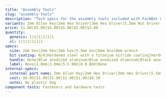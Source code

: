 ```yaml
---
title: "Assembly Tools"
slug: "assembly-tools"
description: "Tech specs for the assembly tools included with FarmBot Genesis. Visit [our shop](http://shop.farm.bot) to purchase parts."
variants: 2mm Allen Key|2mm Hex Driver|3mm Hex Driver|5.5mm Nut Driver|8mm Nut Driver|8mm Thin Wrench
price: $1.00|$5.00|$5.00|$5.00|$5.00|$3.00
quantity:
  genesis: 1|1|1|1|1|1
  xl: 1|1|1|1|1|1
specs:
  size: 2mm hex|2mm hex|3mm hex|5.5mm box|8mm box|8mm wrench
  bit coating: N/A|Hardened steel with a titanium nitride coating|Hardened steel with a titanium nitride coating|N/A|N/A
  handle: None|Blue anodized aluminum|Blue anodized aluminum|Black anodized aluminum|Black anodized aluminum|None
  label: None|2.0mm|3.0mm|5.5 BOX|8.0 BOX|None
internal-specs:
  internal part name: 2mm Allen Key|2mm Hex Driver|3mm Hex Driver|5.5mm Nut Driver|8mm Nut Driver|8mm Thin Wrench
  cost: $0.05|$1.80|$1.80|$1.90|$1.90|$0.10
  notes: No plastic bag
component tests: Fasteners and hardware tests
---
```

